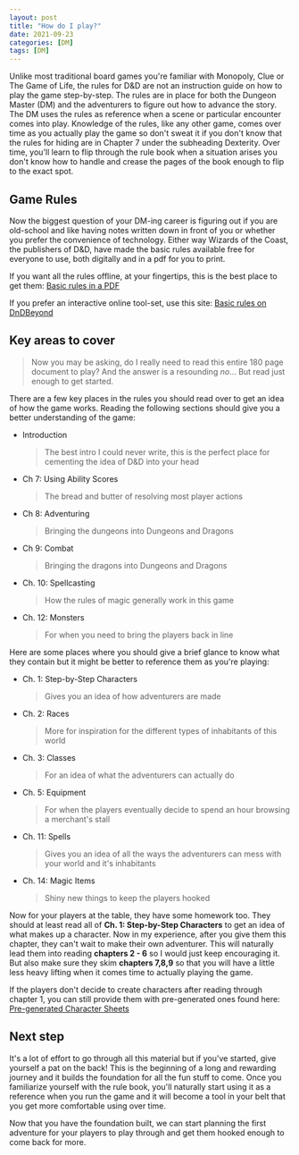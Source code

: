 ```yaml
---
layout: post
title: "How do I play?"
date: 2021-09-23
categories: [DM]
tags: [DM]
---
```


Unlike most traditional board games you're familiar with Monopoly, Clue or The Game of Life, the rules for D&D are not an instruction guide on how to play the game step-by-step. The rules are in place for both the Dungeon Master (DM) and the adventurers to figure out how to advance the story. The DM uses the rules as reference when a scene or particular encounter comes into play. Knowledge of the rules, like any other game, comes over time as you actually play the game so don't sweat it if you don't know that the rules for hiding are in Chapter 7 under the subheading Dexterity. Over time, you'll learn to flip through the rule book when a situation arises you don't know how to handle and crease the pages of the book enough to flip to the exact spot.

## Game Rules

Now the biggest question of your DM-ing career is figuring out if you are old-school and like having notes written down in front of you or whether you prefer the convenience of technology. Either way Wizards of the Coast, the publishers of D&D, have made the basic rules available free for everyone to use, both digitally and in a pdf for you to print.

If you want all the rules offline, at your fingertips, this is the best place to get them: [Basic rules in a PDF](https://dnd.wizards.com/articles/features/basicrules)

If you prefer an interactive online tool-set, use this site: [Basic rules on DnDBeyond](https://www.dndbeyond.com/sources/basic-rules)

## Key areas to cover

> Now you may be asking, do I really need to read this entire 180 page document to play? And the answer is a resounding *no*... But read just enough to get started.

There are a few key places in the rules you should read over to get an idea of how the game works. Reading the following sections should give you a better understanding of the game:

- Introduction
  > The best intro I could never write, this is the perfect place for cementing the idea of D&D into your head
- Ch 7: Using Ability Scores
  > The bread and butter of resolving most player actions
- Ch 8: Adventuring
  > Bringing the dungeons into Dungeons and Dragons
- Ch 9: Combat
  > Bringing the dragons into Dungeons and Dragons
- Ch. 10: Spellcasting
  > How the rules of magic generally work in this game
- Ch. 12: Monsters
  > For when you need to bring the players back in line

Here are some places where you should give a brief glance to know what they contain but it might be better to reference them as you're playing:

- Ch. 1: Step-by-Step Characters
  > Gives you an idea of how adventurers are made
- Ch. 2: Races
  > More for inspiration for the different types of inhabitants of this world
- Ch. 3: Classes
  > For an idea of what the adventurers can actually do
- Ch. 5: Equipment
  > For when the players eventually decide to spend an hour browsing a merchant's stall
- Ch. 11: Spells
  > Gives you an idea of all the ways the adventurers can mess with your world and it's inhabitants
- Ch. 14: Magic Items
  > Shiny new things to keep the players hooked

Now for your players at the table, they have some homework too. They should at least read all of **Ch. 1: Step-by-Step Characters** to get an idea of what makes up a character. Now in my experience, after you give them this chapter, they can't wait to make their own adventurer. This will naturally lead them into reading **chapters 2 - 6** so I would just keep encouraging it. But also make sure they skim **chapters 7,8,9** so that you will have a little less heavy lifting when it comes time to actually playing the game.

If the players don't decide to create characters after reading through chapter 1, you can still provide them with pre-generated ones found here: [Pre-generated Character Sheets](https://dnd.wizards.com/charactersheets)

## Next step

It's a lot of effort to go through all this material but if you've started, give yourself a pat on the back! This is the beginning of a long and rewarding journey and it builds the foundation for all the fun stuff to come. Once you familiarize yourself with the rule book, you'll naturally start using it as a reference when you run the game and it will become a tool in your belt that you get more comfortable using over time.

Now that you have the foundation built, we can start planning the first adventure for your players to play through and get them hooked enough to come back for more.
